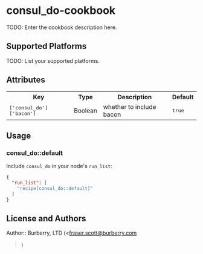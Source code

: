# consul_do-cookbook

TODO: Enter the cookbook description here.

## Supported Platforms

TODO: List your supported platforms.

## Attributes

<table>
  <tr>
    <th>Key</th>
    <th>Type</th>
    <th>Description</th>
    <th>Default</th>
  </tr>
  <tr>
    <td><tt>['consul_do']['bacon']</tt></td>
    <td>Boolean</td>
    <td>whether to include bacon</td>
    <td><tt>true</tt></td>
  </tr>
</table>

## Usage

### consul_do::default

Include `consul_do` in your node's `run_list`:

```json
{
  "run_list": [
    "recipe[consul_do::default]"
  ]
}
```

## License and Authors

Author:: Burberry, LTD (<fraser.scott@burberry.com
>)
